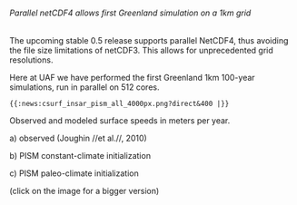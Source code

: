 ###### Parallel netCDF4 allows first Greenland simulation on a 1km grid

The upcoming stable 0.5 release supports parallel NetCDF4, thus avoiding
the file size limitations of netCDF3. This allows for unprecedented grid
resolutions.

Here at UAF we have performed the first Greenland 1km 100-year
simulations, run in parallel on 512 cores.

```{=mediawiki}
{{:news:csurf_insar_pism_all_4000px.png?direct&400 |}}
```
Observed and modeled surface speeds in meters per year.

a\) observed (Joughin //et al.//, 2010)

b\) PISM constant-climate initialization

c\) PISM paleo-climate initialization

(click on the image for a bigger version)
